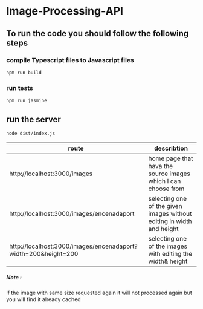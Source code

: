 # Image-Processing-API

## To run the code you should follow the following steps

### compile Typescript files to Javascript files 
```sh
npm run build
```

### run tests
```sh
npm run jasmine
```
## run the server 
```sh
node dist/index.js
```


| route | describtion |
| ------ | ------ |
| http://localhost:3000/images | home page that hava the source images which I can choose from |
| http://localhost:3000/images/encenadaport | selecting one of the given images without editing in width and height  |
| http://localhost:3000/images/encenadaport?width=200&height=200  | selecting one of the images with editing the width& height  |


##### Note :
if the image with same size requested again it will not processed again but you will find it already cached 
